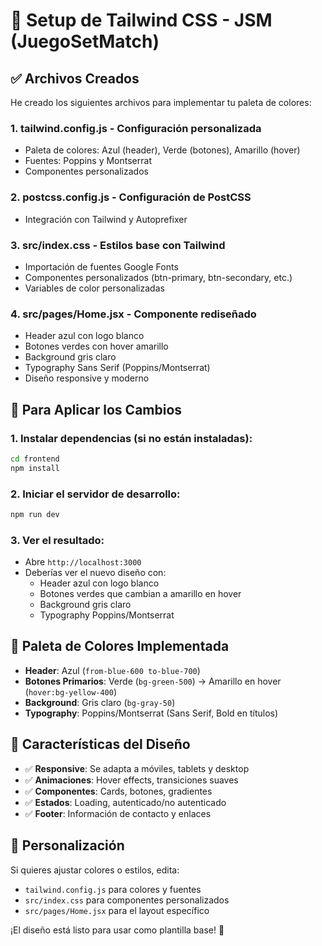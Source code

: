 # 🎨 Setup de Tailwind CSS - JSM (JuegoSetMatch)

## ✅ Archivos Creados

He creado los siguientes archivos para implementar tu paleta de colores:

### 1. **tailwind.config.js** - Configuración personalizada
- Paleta de colores: Azul (header), Verde (botones), Amarillo (hover)
- Fuentes: Poppins y Montserrat
- Componentes personalizados

### 2. **postcss.config.js** - Configuración de PostCSS
- Integración con Tailwind y Autoprefixer

### 3. **src/index.css** - Estilos base con Tailwind
- Importación de fuentes Google Fonts
- Componentes personalizados (btn-primary, btn-secondary, etc.)
- Variables de color personalizadas

### 4. **src/pages/Home.jsx** - Componente rediseñado
- Header azul con logo blanco
- Botones verdes con hover amarillo
- Background gris claro
- Typography Sans Serif (Poppins/Montserrat)
- Diseño responsive y moderno

## 🚀 Para Aplicar los Cambios

### 1. Instalar dependencias (si no están instaladas):
```bash
cd frontend
npm install
```

### 2. Iniciar el servidor de desarrollo:
```bash
npm run dev
```

### 3. Ver el resultado:
- Abre `http://localhost:3000`
- Deberías ver el nuevo diseño con:
  - Header azul con logo blanco
  - Botones verdes que cambian a amarillo en hover
  - Background gris claro
  - Typography Poppins/Montserrat

## 🎨 Paleta de Colores Implementada

- **Header**: Azul (`from-blue-600 to-blue-700`)
- **Botones Primarios**: Verde (`bg-green-500`) → Amarillo en hover (`hover:bg-yellow-400`)
- **Background**: Gris claro (`bg-gray-50`)
- **Typography**: Poppins/Montserrat (Sans Serif, Bold en títulos)

## 📱 Características del Diseño

- ✅ **Responsive**: Se adapta a móviles, tablets y desktop
- ✅ **Animaciones**: Hover effects, transiciones suaves
- ✅ **Componentes**: Cards, botones, gradientes
- ✅ **Estados**: Loading, autenticado/no autenticado
- ✅ **Footer**: Información de contacto y enlaces

## 🔧 Personalización

Si quieres ajustar colores o estilos, edita:
- `tailwind.config.js` para colores y fuentes
- `src/index.css` para componentes personalizados
- `src/pages/Home.jsx` para el layout específico

¡El diseño está listo para usar como plantilla base! 🎉

